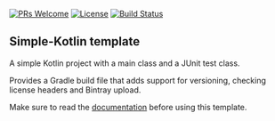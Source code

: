 [![PRs Welcome](https://img.shields.io/badge/PRs-welcome-brightgreen.svg?style=flat-square)](http://makeapullrequest.com)
[![License](https://img.shields.io/badge/License-Apache%202.0-blue.svg)](https://github.com/boothub-org/boothub-template-simple-kotlin/blob/master/LICENSE)
[![Build Status](https://img.shields.io/travis/boothub-org/boothub-template-simple-kotlin/master.svg?label=Build)](https://travis-ci.org/boothub-org/boothub-template-simple-kotlin)
## Simple-Kotlin template ##

A simple Kotlin project with a main class and a JUnit test class.

Provides a Gradle build file that adds support for versioning, checking license headers and Bintray upload.

Make sure to read the [documentation](http://simple-kotlin.boothub.org) before using this template.
